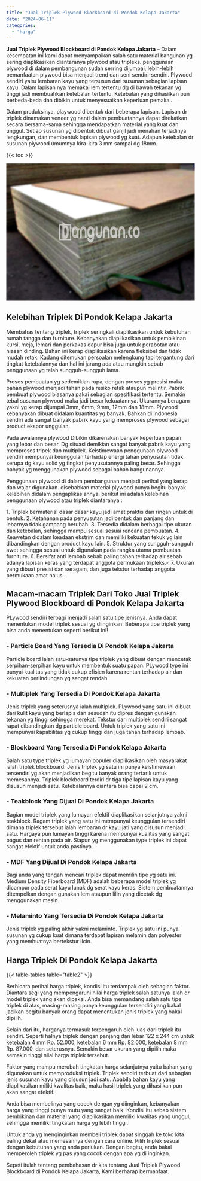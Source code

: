 ```yaml
---
title: "Jual Triplek Plywood Blockboard di Pondok Kelapa Jakarta"
date: "2024-06-11"
categories: 
  - "harga"
---
```


**Jual Triplek Plywood Blockboard di Pondok Kelapa Jakarta** – Dalam kesempatan ini kami dapat menyampaikan salah satu material bangunan yg sering diaplikasikan diantaranya plywood atau tripleks. penggunaan plywood di dalam pembangunan sudah serring dijumpai, lebih-lebih pemanfaatan plywood bisa menjadi trend dan seni sendiri-sendiri. Plywood sendiri yaitu lembaran kayu yang tersusun dari susunan sebagian lapisan kayu. Dalam lapisan nya memakai lem tertentu dg di bawah tekanan yg tinggi jadi membuahkan ketebalan tertentu. Ketebalan yang dihasilkan pun berbeda-beda dan dibikin untuk menyesuaikan keperluan pemakai.

Dalam produksinya, playwood dibentuk dari beberapa lapisan. Lapisan dr triplek dinamakan veneer yg nanti dalam pembuatannya dapat direkatkan secara bersama-sama sehingga mendapatkan material yang kuat dan unggul. Setiap susunan yg dibentuk dibuat ganjil jadi menahan terjadinya lengkungan, dan membentuk lapisan plywood yg kuat. Adapun ketebalan dr susunan plywood umumnya kira-kira 3 mm sampai dg 18mm.

{{< toc >}}

![Jual Triplek Plywood Blockboard di Pondok Kelapa Jakarta](/images/jual-triplek-murah-29.png)

## Kelebihan Triplek Di Pondok Kelapa Jakarta

Membahas tentang triplek, triplek seringkali diaplikasikan untuk kebutuhan rumah tangga dan furniture. Kebanyakan diaplikasikan untuk pembikinan kursi, meja, lemari dan perkakas dapur bisa juga untuk perabotan atau hiasan dinding. Bahan ini kerap diaplikasikan karena fleksibel dan tidak mudah retak. Kadang ditemukan persoalan melengkung tapi tergantung dari tingkat ketebalannya dan hal ini jarang ada atau mungkin sebab penggunaan yg telah sungguh-sungguh lama.

Proses pembuatan yg sedemikian rupa, dengan proses yg presisi maka bahan plywood menjadi tahan pada resiko retak ataupun melintir. Pabrik pembuat plywood biasanya pakai sebagian spesifikasi tertentu. Semakin tebal susunan plywood maka jadi besar kekuatannya. Ukurannya beragam yakni yg kerap dijumpai 3mm, 6mm, 9mm, 12mm dan 18mm. Plywood kebanyakan dibuat didalam kuantitas yg banyak. Bahkan di Indonesia sendiri ada sangat banyak pabrik kayu yang memproses plywood sebagai product ekspor unggulan.

Pada awalannya plywood Dibikin dikarenakan banyak keperluan papan yang lebar dan besar. Dg situasi demikian sangat banyak pabrik kayu yang memproses tripek dan multiplek. Keistimewaan penggunaan plywood sendiri mempunyai keunggulan terhadap energi tahan penyusutan tidak serupa dg kayu solid yg tingkat penyusutannya paling besar. Sehingga banyak yg menggunakan plywood sebagai bahan bangunannya.

Penggunaan plywood di dalam pembangunan menjadi perihal yang kerap dan wajar digunakan. disebabkan material plywood punya begitu banyak kelebihan didalam pengaplikasiannya. berikut ini adalah kelebihan penggunaan plywood atau triplek diantaranya :

1\. Triplek bermaterial dasar dasar kayu jadi amat praktis dan ringan untuk di bentuk. 2. Ketahanan pada penyusutan jadi bentuk dan panjang dan lebarnya tidak gampang berubah. 3. Tersedia didalam berbagai tipe ukuran dan ketebalan, sehingga mampu sesuai sesuai rencana pembuatan. 4. Keawetan didalam keadaan ekstrim dan memiliki kekuatan tekuk yg lain dibandingkan dengan product kayu lain. 5. Struktur yang sungguh-sungguh awet sehingga sesuai untuk digunakan pada rangka utama pembuatan furniture. 6. Bersifat anti lembab sebab paling tahan terhadap air sebab adanya lapisan keras yang terdapat anggota permukaan tripleks.< 7. Ukuran yang dibuat presisi dan seragam, dan juga tekstur terhadap anggota permukaan amat halus.

## Macam-macam Triplek Dari Toko Jual Triplek Plywood Blockboard di Pondok Kelapa Jakarta

PLywood sendiri terbagi menjadi salah satu tipe jenisnya. Anda dapat menentukan model triplek sesuai yg diinginkan. Beberapa tipe triplek yang bisa anda menentukan seperti berikut ini!

### \- Particle Board Yang Tersedia Di Pondok Kelapa Jakarta

Particle board ialah satu-satunya tipe triplek yang dibuat dengan mencetak serpihan-serpihan kayu untuk membentuk suatu papan. PLywood type ini punyai kualitas yang tidak cukup efisien karena rentan terhadap air dan kekuatan perlindungan yg sangat rendah.

### \- Multiplek Yang Tersedia Di Pondok Kelapa Jakarta

Jenis triplek yang seterusnya ialah multiplek. PLywood yang satu ini dibuat dari kulit kayu yang berlapis dan sesudah itu dipres dengan gunakan tekanan yg tinggi sehingga merekat. Tekstur dari multiplek sendiri sangat rapat dibandingkan dg particle board. Untuk triplek yang satu ini mempunyai kapabilitas yg cukup tinggi dan juga tahan terhadap lembab.

### \- Blockboard Yang Tersedia Di Pondok Kelapa Jakarta

Salah satu type triplek yg lumayan populer diaplikasikan oleh masyarakat ialah triplek blockboard. Jenis triplek yg satu ini punya keistimewaan tersendiri yg akan menjadikan begitu banyak orang tertarik untuk memesannya. Triplek blockboard terdiri dr tiga tipe lapisan kayu yang disusun menjadi satu. Ketebalannya diantara bisa capai 2 cm.

### \- Teakblock Yang Dijual Di Pondok Kelapa Jakarta

Bagian model triplek yang lumayan efektif diaplikasikan selanjutnya yakni teakblock. Ragam triplek yang satu ini mempunyai keunggulan tersendiri dimana triplek tersebut ialah lembaran dr kayu jati yang disusun menjadi satu. Hargaya pun lumayan tinggi karena mempunyai kualitas yang sangat bagus dan rentan pada air. Siapun yg menggunakan type triplek ini dapat sangat efektif untuk anda pastinya.

### \- MDF Yang Dijual Di Pondok Kelapa Jakarta

Bagi anda yang tengah mencari triplek dapat memilih tipe yg satu ini. Medium Density Fiberboard (MDF) adalah beberapa model triplek yg dicampur pada serat kayu lunak dg serat kayu keras. Sistem pembuatannya ditempelkan dengan gunakan lem ataupun lilin yang dicetak dg menggunakan mesin.

### \- Melaminto Yang Tersedia Di Pondok Kelapa Jakarta

Jenis triplek yg paling akhir yakni melaminto. Triplek yg satu ini punyai susunan yg cukup kuat dimana terdapat lapisan melamin dan polyester yang membuatnya bertekstur licin.

## Harga Triplek Di Pondok Kelapa Jakarta

{{< table-tables table="table2" >}}

Berbicara perihal harga triplek, kondisi itu terdampak oleh sebagian faktor. Diantara segi yang mempengaruhi nilai harga triplek salah satunya ialah dr model triplek yang akan dipakai. Anda bisa memandang salah satu tipe triplek di atas, masing-masing punya keunggulan tersendiri yang bakal jadikan begitu banyak orang dapat menentukan jenis triplek yang bakal dipilih.

Selain dari itu, harganya termasuk terpengaruh oleh luas dari triplek itu sendiri. Seperti halnya triplek dengan panjang dan lebar 122 x 244 cm untuk ketebalan 4 mm Rp. 52.000, ketebalan 6 mm Rp. 82.000, ketebalan 8 mm Rp. 87.000, dan seterusnya. Semakin besar ukuran yang dipilih maka semakin tinggi nilai harga triplek tersebut.

Faktor yang mampu merubah tingkatan harga selanjutnya yaitu bahan yang digunakan untuk memproduksi triplek. Triplek sendiri terbuat dari sebagian jenis susunan kayu yang disusun jadi satu. Apabila bahan kayu yang diaplikasikan miliki kwalitas baik, maka hasil triplek yang dihasilkan pun akan sangat efektif.

Anda bisa membelinya yang cocok dengan yg diinginkan, kebanyakan harga yang tinggi punya mutu yang sangat baik. Kondisi itu sebab sistem pembikinan dan material yang diaplikasikan memiliki kwalitas yang unggul, sehingga memiliki tingkatan harga yg lebih tinggi.

Untuk anda yg menginginkan membeli triplek dapat singgah ke toko kita paling dekat atau memesannya dengan cara online. Pilih triplek sesuai dengan kebutuhan yang anda perlukan. Dengan begitu, anda bakal memperoleh triplek yg pas yang cocok dengan apa yg di inginkan.

Sepeti itulah tentang pembahasan dr kita tentang Jual Triplek Plywood Blockboard di Pondok Kelapa Jakarta, Kami berharap bermanfaat.
